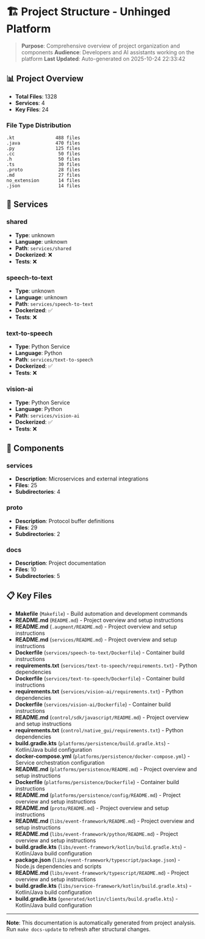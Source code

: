 # 🏗️ Project Structure - Unhinged Platform

> **Purpose**: Comprehensive overview of project organization and components
> **Audience**: Developers and AI assistants working on the platform
> **Last Updated**: Auto-generated on 2025-10-24 22:33:42

## 📊 Project Overview

- **Total Files**: 1328
- **Services**: 4
- **Key Files**: 24

### File Type Distribution
```
.kt               488 files
.java             470 files
.py               125 files
.cc                50 files
.h                 50 files
.ts                30 files
.proto             28 files
.md                27 files
no_extension       14 files
.json              14 files
```

## 🚀 Services

### shared
- **Type**: unknown
- **Language**: unknown
- **Path**: `services/shared`
- **Dockerized**: ❌
- **Tests**: ❌

### speech-to-text
- **Type**: unknown
- **Language**: unknown
- **Path**: `services/speech-to-text`
- **Dockerized**: ✅
- **Tests**: ❌

### text-to-speech
- **Type**: Python Service
- **Language**: Python
- **Path**: `services/text-to-speech`
- **Dockerized**: ✅
- **Tests**: ❌

### vision-ai
- **Type**: Python Service
- **Language**: Python
- **Path**: `services/vision-ai`
- **Dockerized**: ✅
- **Tests**: ❌

## 🧩 Components

### services
- **Description**: Microservices and external integrations
- **Files**: 25
- **Subdirectories**: 4

### proto
- **Description**: Protocol buffer definitions
- **Files**: 29
- **Subdirectories**: 2

### docs
- **Description**: Project documentation
- **Files**: 10
- **Subdirectories**: 5

## 📋 Key Files

- **Makefile** (`Makefile`) - Build automation and development commands
- **README.md** (`README.md`) - Project overview and setup instructions
- **README.md** (`.augment/README.md`) - Project overview and setup instructions
- **README.md** (`services/README.md`) - Project overview and setup instructions
- **Dockerfile** (`services/speech-to-text/Dockerfile`) - Container build instructions
- **requirements.txt** (`services/text-to-speech/requirements.txt`) - Python dependencies
- **Dockerfile** (`services/text-to-speech/Dockerfile`) - Container build instructions
- **requirements.txt** (`services/vision-ai/requirements.txt`) - Python dependencies
- **Dockerfile** (`services/vision-ai/Dockerfile`) - Container build instructions
- **README.md** (`control/sdk/javascript/README.md`) - Project overview and setup instructions
- **requirements.txt** (`control/native_gui/requirements.txt`) - Python dependencies
- **build.gradle.kts** (`platforms/persistence/build.gradle.kts`) - Kotlin/Java build configuration
- **docker-compose.yml** (`platforms/persistence/docker-compose.yml`) - Service orchestration configuration
- **README.md** (`platforms/persistence/README.md`) - Project overview and setup instructions
- **Dockerfile** (`platforms/persistence/Dockerfile`) - Container build instructions
- **README.md** (`platforms/persistence/config/README.md`) - Project overview and setup instructions
- **README.md** (`proto/README.md`) - Project overview and setup instructions
- **README.md** (`libs/event-framework/README.md`) - Project overview and setup instructions
- **README.md** (`libs/event-framework/python/README.md`) - Project overview and setup instructions
- **build.gradle.kts** (`libs/event-framework/kotlin/build.gradle.kts`) - Kotlin/Java build configuration
- **package.json** (`libs/event-framework/typescript/package.json`) - Node.js dependencies and scripts
- **README.md** (`libs/event-framework/typescript/README.md`) - Project overview and setup instructions
- **build.gradle.kts** (`libs/service-framework/kotlin/build.gradle.kts`) - Kotlin/Java build configuration
- **build.gradle.kts** (`generated/kotlin/clients/build.gradle.kts`) - Kotlin/Java build configuration

---

**Note**: This documentation is automatically generated from project analysis.
Run `make docs-update` to refresh after structural changes.